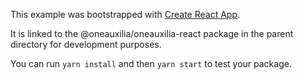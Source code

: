 This example was bootstrapped with [Create React App](https://github.com/facebook/create-react-app).

It is linked to the @oneauxilia/oneauxilia-react package in the parent directory for development purposes.

You can run `yarn install` and then `yarn start` to test your package.
